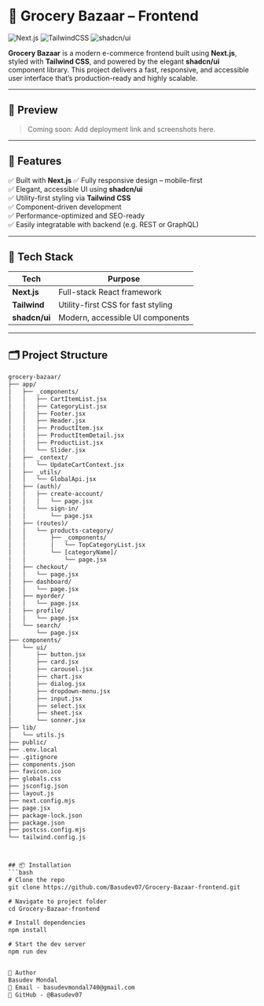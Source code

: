 # 🛒 Grocery Bazaar – Frontend

![Next.js](https://img.shields.io/badge/Next.js-000?style=for-the-badge&logo=nextdotjs&logoColor=white)
![TailwindCSS](https://img.shields.io/badge/TailwindCSS-06B6D4?style=for-the-badge&logo=tailwindcss&logoColor=white)
![shadcn/ui](https://img.shields.io/badge/shadcn/ui-2E2E2E?style=for-the-badge&logo=react&logoColor=white)

**Grocery Bazaar** is a modern e-commerce frontend built using **Next.js**, styled with **Tailwind CSS**, and powered by the elegant **shadcn/ui** component library. This project delivers a fast, responsive, and accessible user interface that’s production-ready and highly scalable.

---

## 📸 Preview

> Coming soon: Add deployment link and screenshots here.

---

## 🚀 Features

✅ Built with **Next.js** 
✅ Fully responsive design – mobile-first  
✅ Elegant, accessible UI using **shadcn/ui**  
✅ Utility-first styling via **Tailwind CSS**   
✅ Component-driven development  
✅ Performance-optimized and SEO-ready  
✅ Easily integratable with backend (e.g. REST or GraphQL)

---

## 🧱 Tech Stack

| Tech        | Purpose                           |
|-------------|-----------------------------------|
| **Next.js** | Full-stack React framework        |
| **Tailwind**| Utility-first CSS for fast styling|
| **shadcn/ui** | Modern, accessible UI components |

---


## 🗂️ Project Structure

```txt
grocery-bazaar/
├── app/
│   ├── _components/
│   │   ├── CartItemList.jsx
│   │   ├── CategoryList.jsx
│   │   ├── Footer.jsx
│   │   ├── Header.jsx
│   │   ├── ProductItem.jsx
│   │   ├── ProductItemDetail.jsx
│   │   ├── ProductList.jsx
│   │   └── Slider.jsx
│   ├── _context/
│   │   └── UpdateCartContext.jsx
│   ├── _utils/
│   │   └── GlobalApi.jsx
│   ├── (auth)/
│   │   ├── create-account/
│   │   │   └── page.jsx
│   │   └── sign-in/
│   │       └── page.jsx
│   ├── (routes)/
│   │   └── products-category/
│   │       ├── _components/
│   │       │   └── TopCategoryList.jsx
│   │       └── [categoryName]/
│   │           └── page.jsx
│   ├── checkout/
│   │   └── page.jsx
│   ├── dashboard/
│   │   └── page.jsx
│   ├── myorder/
│   │   └── page.jsx
│   ├── profile/
│   │   └── page.jsx
│   └── search/
│       └── page.jsx
├── components/
│   └── ui/
│       ├── button.jsx
│       ├── card.jsx
│       ├── carousel.jsx
│       ├── chart.jsx
│       ├── dialog.jsx
│       ├── dropdown-menu.jsx
│       ├── input.jsx
│       ├── select.jsx
│       ├── sheet.jsx
│       └── sonner.jsx
├── lib/
│   └── utils.js
├── public/
├── .env.local
├── .gitignore
├── components.json
├── favicon.ico
├── globals.css
├── jsconfig.json
├── layout.js
├── next.config.mjs
├── page.jsx
├── package-lock.json
├── package.json
├── postcss.config.mjs
└── tailwind.config.js



## 📦 Installation
```bash
# Clone the repo
git clone https://github.com/Basudev07/Grocery-Bazaar-frontend.git

# Navigate to project folder
cd Grocery-Bazaar-frontend

# Install dependencies
npm install

# Start the dev server
npm run dev


👤 Author
Basudev Mondal
📧 Email - basudevmondal740@gmail.com
🔗 GitHub - @Basudev07
